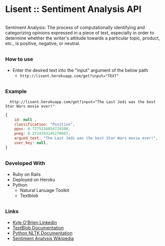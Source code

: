 # Lisent :: Sentiment Analysis API

######

Sentiment Analysis: The process of computationally identifying and categorizing opinions expressed in a piece of text, especially in order to determine whether the writer's attitude towards a particular topic, product, etc., is positive, negative, or neutral.

######

### How to use
- Enter the desired text into the "input" argument of the below path
  - `http://lisent.herokuapp.com/get?input="TEXT"`
 
######
 
### Example
`  http://lisent.herokuapp.com/get?input="The Last Jedi was the best Star Wars movie ever!"`

```javascript
{
    id: null , 
    classification: "Positive", 
    ppos: 0.7275216854729308, 
    pneg: 0.2724783145270687, 
    argued_text: "The Last Jedi was the best Star Wars movie ever!", 
    user_key: null,
}
```

######

### Developed With
  - Ruby on Rails
  - Deployed on Heroku
  - Python
    - Natural Lanuage Toolkit
    - Textblob

######

### Links
  - [Kyle O'Brien Linkedin](www.linkedin.com/in/kyle1668)
  - [TextBlob Documentation](http://textblob.readthedocs.io/en/dev/)
  - [Python NLTK Documentation](http://www.nltk.org/)
  - [Sentiment Analysis Wikipedia](https://en.wikipedia.org/wiki/Sentiment_analysis)
